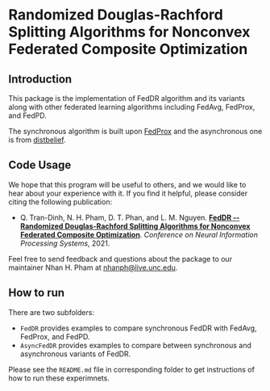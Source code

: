 # Randomized Douglas-Rachford Splitting Algorithms for Nonconvex Federated Composite Optimization

## Introduction

This package is the implementation of FedDR algorithm and its variants along with other federated learning algorithms including FedAvg, FedProx, and FedPD.

The synchronous algorithm is built upon [FedProx](https://github.com/litian96/FedProx) and the asynchronous one is from [distbelief](https://github.com/ucla-labx/distbelief).

## Code Usage

We hope that this program will be useful to others, and we would like to hear about your experience with it. If you find it helpful, please consider citing the following publication:

* Q. Tran-Dinh, N. H. Pham, D. T. Phan, and L. M. Nguyen. **[FedDR -- Randomized Douglas-Rachford Splitting Algorithms for Nonconvex Federated Composite Optimization](https://arxiv.org/abs/2103.03452)**. <em>Conference on Neural Information Processing Systems</em>, 2021.

Feel free to send feedback and questions about the package to our maintainer Nhan H. Pham at <nhanph@live.unc.edu>.

## How to run

There are two subfolders:
- `FedDR` provides examples to compare synchronous FedDR with FedAvg, FedProx, and FedPD.
- `AsyncFedDR` provides examples to compare between synchronous and asynchronous variants of FedDR.

Please see the `README.md` file in corresponding folder to get instructions of how to run these experimnets.